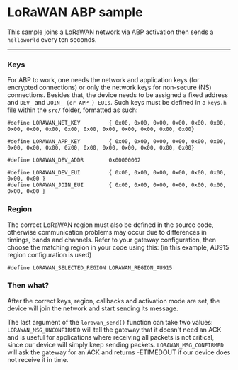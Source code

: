 # LoRaWAN ABP sample

This sample joins a LoRaWAN network via ABP activation then sends a ```helloworld``` every ten seconds.

 ____

### Keys
For ABP to work, one needs the network and application keys (for encrypted connections) or only the network keys for non-secure (NS) connections. Besides that, the device needs to be assigned a fixed address and `DEV_` and `JOIN_ (or APP_) EUIs`. Such keys must be defined in a `keys.h` file within the `src/` folder, formatted as such:

```
#define LORAWAN_NET_KEY			{ 0x00, 0x00, 0x00, 0x00, 0x00, 0x00, 0x00, 0x00, 0x00, 0x00, 0x00, 0x00, 0x00, 0x00, 0x00, 0x00}

#define LORAWAN_APP_KEY			{ 0x00, 0x00, 0x00, 0x00, 0x00, 0x00, 0x00, 0x00, 0x00, 0x00, 0x00, 0x00, 0x00, 0x00, 0x00, 0x00}

#define LORAWAN_DEV_ADDR		0x00000002

#define LORAWAN_DEV_EUI			{ 0x00, 0x00, 0x00, 0x00, 0x00, 0x00, 0x00, 0x00 }
#define LORAWAN_JOIN_EUI		{ 0x00, 0x00, 0x00, 0x00, 0x00, 0x00, 0x00, 0x00 }
```

### Region
The correct LoRaWAN region must also be defined in the source code, otherwise communication problems may occur due to differences in timings, bands and channels. Refer to your gateway configuration, then choose the matching region in your code using this: (in this example, AU915 region configuration is used)

```#define LORAWAN_SELECTED_REGION LORAWAN_REGION_AU915```

### Then what?
After the correct keys, region, callbacks and activation mode are set, the device will join the network and start sending its message. 

The last argument of the `lorawan_send()` function can take two values: `LORAWAN_MSG_UNCONFIRMED` will tell the gateway that it doesn't need an ACK and is useful for applications where receiving all packets is not critical, since our device will simply keep sending packets. `LORAWAN_MSG_CONFIRMED` will ask the gateway for an ACK and returns -ETIMEDOUT if our device does not receive it in time.